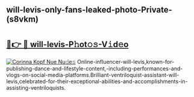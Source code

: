 ## will-levis-only-fans​-leaked-photo​-Private-(s8vkm)


# <h2><a href="https://mediaupload.pro?title=will-levis&ref=git">🔗👉 🔴 will-levis-P𝚑ot𝚘𝚜-V𝚒d𝚎o</a></h2>

[![Corinna Kopf Nue Nu𝚍e𝚜](https://i.imgur.com/0qMVB7G.gif)](https://mediaupload.pro?title=will-levis&ref=git)
Online-influencer-will-levis,known-for-publishing-dance-and-lifestyle-content,-including-performances-and-vlogs-on-social-media-platforms.Brilliant-ventriloquist-assistant-will-levis,celebrated-for-their-exceptional-abilities-and-accomplishments-in-assisting-ventriloquists.  